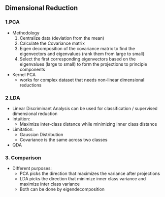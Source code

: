 ## Dimensional Reduction
### 1.PCA
- Methodology
	1. Centralize data (deviation from the mean)
	2. Calculate the Covariance matrix
	3. Eigen decomposition of the covariance matrix to find the eigenvectors and eigenvalues (rank them from large to small)
	4. Select the first corresponding eigenvectors based on the eigenvalues (large to small) to form the projections to principle components
- Kernel PCA
	- works for complex dataset that needs non-linear dimensional reductions
### 2.LDA
- Linear Discriminant Analysis can be used for classification / supervised dimensional reduction
- Intuition:
	- Maximize inter-class distance while minimizing inner class distance
- Limitation:
	- Gaussian Distribution
	- Covariance is the same across two classes
- QDA
### 3. Comparison
- Different purposes:
	- PCA picks the direction that maximizes the variance after projections
	- LDA picks the direction that minimize inner class variance and maximize inter class variance
	- Both can be done by eigendecomposition